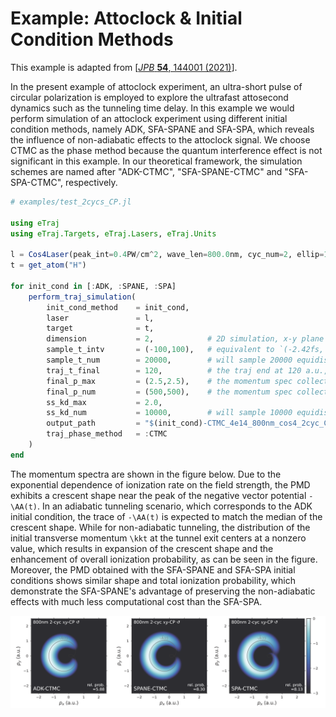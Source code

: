 # Example: Attoclock & Initial Condition Methods

This example is adapted from [[*JPB* **54**, 144001 (2021)](https://doi.org/10.1088/1361-6455/ac0d3e)].

In the present example of attoclock experiment, an ultra-short pulse of circular polarization is employed to explore the ultrafast attosecond dynamics such as the tunneling time delay.
In this example we would perform simulation of an attoclock experiment using different initial condition methods, namely ADK, SFA-SPANE and SFA-SPA, which reveals the influence of non-adiabatic effects to the attoclock signal.
We choose CTMC as the phase method because the quantum interference effect is not significant in this example.
In our theoretical framework, the simulation schemes are named after "ADK-CTMC", "SFA-SPANE-CTMC" and "SFA-SPA-CTMC", respectively.

```julia
# examples/test_2cycs_CP.jl

using eTraj
using eTraj.Targets, eTraj.Lasers, eTraj.Units

l = Cos4Laser(peak_int=0.4PW/cm^2, wave_len=800.0nm, cyc_num=2, ellip=1.0)
t = get_atom("H")

for init_cond in [:ADK, :SPANE, :SPA]
    perform_traj_simulation(
        init_cond_method    = init_cond,
        laser               = l,
        target              = t,
        dimension           = 2,            # 2D simulation, x-y plane only
        sample_t_intv       = (-100,100),   # equivalent to `(-2.42fs, 2.42fs)`
        sample_t_num        = 20000,        # will sample 20000 equidistant time points between -100 and 100 a.u.
        traj_t_final        = 120,          # the traj end at 120 a.u., equivalent to `2.90fs`
        final_p_max         = (2.5,2.5),    # the momentum spec collection grid's border (-2.5 to +2.5 a.u.)
        final_p_num         = (500,500),    # the momentum spec collection grid's size (500x500)
        ss_kd_max           = 2.0,
        ss_kd_num           = 10000,        # will sample 10000 equidistant k⟂ points between -2 to +2 a.u.
        output_path         = "$(init_cond)-CTMC_4e14_800nm_cos4_2cyc_CP.jld2",
        traj_phase_method   = :CTMC
    )
end
```

The momentum spectra are shown in the figure below.
Due to the exponential dependence of ionization rate on the field strength, the PMD exhibits a crescent shape near the peak of the negative vector potential ``-\AA(t)``.
In an adiabatic tunneling scenario, which corresponds to the ADK initial condition, the trace of ``-\AA(t)`` is expected to match the median of the crescent shape.
While for non-adiabatic tunneling, the distribution of the initial transverse momentum ``\kkt`` at the tunnel exit centers at a nonzero value, which results in expansion of the crescent shape and the enhancement of overall ionization probability, as can be seen in the figure.
Moreover, the PMD obtained with the SFA-SPANE and SFA-SPA initial conditions shows similar shape and total ionization probability, which demonstrate the SFA-SPANE's advantage of preserving the non-adiabatic effects with much less computational cost than the SFA-SPA.

![fig:example_2cycs_CP](assets/figure_2cycs_CP.png)
